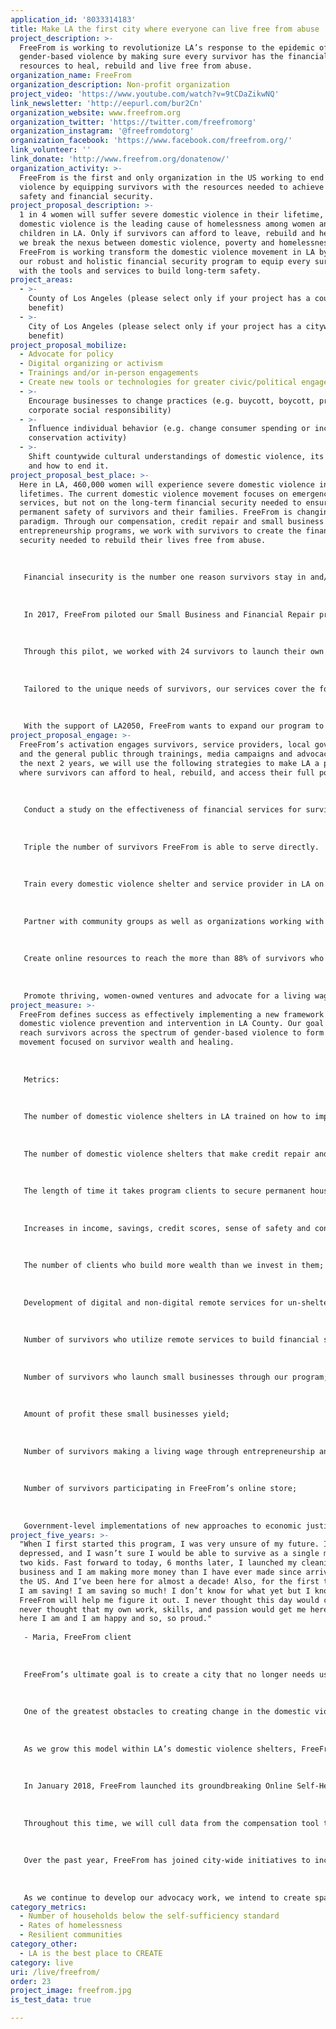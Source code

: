 ```yaml
---
application_id: '8033314183'
title: Make LA the first city where everyone can live free from abuse
project_description: >-
  FreeFrom is working to revolutionize LA’s response to the epidemic of
  gender-based violence by making sure every survivor has the financial
  resources to heal, rebuild and live free from abuse.
organization_name: FreeFrom
organization_description: Non-profit organization
project_video: 'https://www.youtube.com/watch?v=9tCDaZikwNQ'
link_newsletter: 'http://eepurl.com/bur2Cn'
organization_website: www.freefrom.org
organization_twitter: 'https://twitter.com/freefromorg'
organization_instagram: '@freefromdotorg'
organization_facebook: 'https://www.facebook.com/freefrom.org/'
link_volunteer: ''
link_donate: 'http://www.freefrom.org/donatenow/'
organization_activity: >-
  FreeFrom is the first and only organization in the US working to end domestic
  violence by equipping survivors with the resources needed to achieve long-term
  safety and financial security.
project_proposal_description: >-
  1 in 4 women will suffer severe domestic violence in their lifetime, and
  domestic violence is the leading cause of homelessness among women and
  children in LA. Only if survivors can afford to leave, rebuild and heal, can
  we break the nexus between domestic violence, poverty and homelessness.
  FreeFrom is working transform the domestic violence movement in LA by scaling
  our robust and holistic financial security program to equip every survivor
  with the tools and services to build long-term safety.
project_areas:
  - >-
    County of Los Angeles (please select only if your project has a countywide
    benefit)
  - >-
    City of Los Angeles (please select only if your project has a citywide
    benefit)
project_proposal_mobilize:
  - Advocate for policy
  - Digital organizing or activism
  - Trainings and/or in-person engagements
  - Create new tools or technologies for greater civic/political engagement
  - >-
    Encourage businesses to change practices (e.g. buycott, boycott, promote
    corporate social responsibility)
  - >-
    Influence individual behavior (e.g. change consumer spending or increase
    conservation activity)
  - >-
    Shift countywide cultural understandings of domestic violence, its impact
    and how to end it.
project_proposal_best_place: >-
  Here in LA, 460,000 women will experience severe domestic violence in their
  lifetimes. The current domestic violence movement focuses on emergency
  services, but not on the long-term financial security needed to ensure
  permanent safety of survivors and their families. FreeFrom is changing this
  paradigm. Through our compensation, credit repair and small business
  entrepreneurship programs, we work with survivors to create the financial
  security needed to rebuild their lives free from abuse. 
   
   
   
   Financial insecurity is the number one reason survivors stay in and/or return to abusive relationships. Survivors who leave often do so without the financial means to rebuild their lives (e.g., securing housing, childcare, transportation, etc.), making domestic violence the leading cause of homelessness among women and children nationwide. The 2017 Point in Time Homeless Count found that 50% of homeless women in LA have experienced domestic violence, and the number of homeless individuals with histories of domestic abuse has more than doubled since 2016. If we are to end domestic violence in LA, we must help survivors rebuild financially. Only then can we achieve long-term change.
   
   
   
   In 2017, FreeFrom piloted our Small Business and Financial Repair program through partnerships with more than a dozen domestic violence organizations in Los Angeles as well as the Mayor’s Fund for Los Angeles and the Housing and Community Investment Department of Los Angeles. 
   
   
   
   Through this pilot, we worked with 24 survivors to launch their own small businesses. Of those businesses, 100% yielded a profit within their first month of sales. Ten months later, not one of our clients has returned to the abuse. Instead, they are securing safe housing, building their credit, investing in healing services for themselves and their children and saving for their futures. Ventures started by our clients include seamstress services, catering, jewelry design, cleaning services, hair styling, and handcrafted bath and body products, among others. 
   
   
   
   Tailored to the unique needs of survivors, our services cover the following topics: protecting, repairing and building credit; entrepreneurship as a source of income; business planning; finance and accounting; sales and marketing training; logo design and branding; mentorship; counseling; childcare and self-care; confidence-building and access to seed funding. 
   
   
   
   With the support of LA2050, FreeFrom wants to expand our program to serve survivors in every domestic violence shelter in LA County and build a city in which shelters are not the only solution but rather a stepping stone to safe lives centered around abundance, community and healing. This the Los Angeles we could be. This is a Los Angeles that everyone can live in.
project_proposal_engage: >-
  FreeFrom’s activation engages survivors, service providers, local government
  and the general public through trainings, media campaigns and advocacy. Over
  the next 2 years, we will use the following strategies to make LA a place
  where survivors can afford to heal, rebuild, and access their full potential:
   
   
   
   Conduct a study on the effectiveness of financial services for survivors in reducing rates of abuse and length of shelter stays, making LA a pioneer in the work to end the nexus between poverty, abuse and homelessness. 
   
   
   
   Triple the number of survivors FreeFrom is able to serve directly. 
   
   
   
   Train every domestic violence shelter and service provider in LA on financial repair for survivors, making economic justice a key factor of the work done to end domestic violence.
   
   
   
   Partner with community groups as well as organizations working with LGBTQ, formerly incarcerated, and trafficking survivors to make sure we are reaching individuals who are not accessing traditional domestic violence services. 
   
   
   
   Create online resources to reach the more than 88% of survivors who do not have access to the shelter system in LA. 
   
   
   
   Promote thriving, women-owned ventures and advocate for a living wage for survivors of domestic violence. In April 2018, FreeFrom is launching a social enterprise in Los Angeles that will exclusively sell products handmade by survivors as well as employ survivors to run operations for a living wage of $20 / hour. The goal of this venture is to foster survivor wealth.
project_measure: >-
  FreeFrom defines success as effectively implementing a new framework for
  domestic violence prevention and intervention in LA County. Our goal is to
  reach survivors across the spectrum of gender-based violence to form a new
  movement focused on survivor wealth and healing. 
   
   
   
   Metrics:
   
   
   
   The number of domestic violence shelters in LA trained on how to implement our economic justice model in their work with clients;
   
   
   
   The number of domestic violence shelters that make credit repair and income building a key part of their work;
   
   
   
   The length of time it takes program clients to secure permanent housing;
   
   
   
   Increases in income, savings, credit scores, sense of safety and confidence among program clients;
   
   
   
   The number of clients who build more wealth than we invest in them;
   
   
   
   Development of digital and non-digital remote services for un-sheltered survivors (e.g., interactive web-based resources, phone consultations)(See FreeFrom’s online self-help compensation tool for an example - https://compensation-quiz.freefrom.org/);
   
   
   
   Number of survivors who utilize remote services to build financial security;
   
   
   
   Number of survivors who launch small businesses through our program;
   
   
   
   Amount of profit these small businesses yield;
   
   
   
   Number of survivors making a living wage through entrepreneurship and/or other employment;
   
   
   
   Number of survivors participating in FreeFrom’s online store;
   
   
   
   Government-level implementations of new approaches to economic justice for survivors.
project_five_years: >-
  "When I first started this program, I was very unsure of my future. I was
  depressed, and I wasn’t sure I would be able to survive as a single mom with
  two kids. Fast forward to today, 6 months later, I launched my cleaning
  business and I am making more money than I have ever made since arriving in
  the US. And I’ve been here for almost a decade! Also, for the first time ever,
  I am saving! I am saving so much! I don’t know for what yet but I know
  FreeFrom will help me figure it out. I never thought this day would come and I
  never thought that my own work, skills, and passion would get me here. But
  here I am and I am happy and so, so proud."
   
   - Maria, FreeFrom client
   
   
   
   FreeFrom’s ultimate goal is to create a city that no longer needs us. We envision a Los Angeles where every survivor has the financial freedom to choose safety. An LA where every survivor has access to services that are stepping stones to financial independence. Where every survivor can afford to heal and access their full creative potential, and no one has to choose between staying in an abusive situation and homelessness.
   
   
   
   One of the greatest obstacles to creating change in the domestic violence movement is a lack of up-to-date, accurate data on domestic violence, its impact and the efficacy of current approaches to solving the issue. As we expand our program to serve survivors in all of Los Angeles, we are creating a study that will track the differences in outcomes for survivors who participate in our programs those that do not. Through this study, we aim to bolster support for our financial services and economic justice, increasing the availability of these services to survivors and reducing the time that survivors stay in shelter before securing permanent housing and employment. 
   
   
   
   As we grow this model within LA’s domestic violence shelters, FreeFrom will also create robust remote services in the form of applications and web-based resources for survivors who do not have access to the shelter system or other domestic violence-related services. Within the next 5 years, we aim to complete our work in Los Angeles, and expand our program to cities and states throughout the US.
   
   
   
   In January 2018, FreeFrom launched its groundbreaking Online Self-Help Compensation Tool that survivors throughout California can access on our website to learn how to pursue compensation for the abuse they have suffered. Once users answer a few questions regarding their experience and the forms of compensation they are seeking, the tool generates detailed information on the user’s options for compensation and how to pursue those options within their jurisdiction. Within 48 hours of launching the tool, 25,000 individuals logged on to learn their options for compensation. Within two months, 60,000 individuals accessed the tool. We aim to make the tool available to survivors in all 50 states within the next 3 years. 
   
   
   
   Throughout this time, we will cull data from the compensation tool to create a state-by-state advocacy agenda that speaks directly to survivors’ greatest needs and priorities when seeking justice. Our current advocacy priorities include working with credit card companies to create an easier process for survivors to claim abuse-related identity fraud, and ensuring disability insurance for survivors who are forced to leave work as a result of the abuse. 
   
   
   
   Over the past year, FreeFrom has joined city-wide initiatives to increase the rights of low to middle-income entrepreneurs, women and survivors. We have partnered with the LA Street Vendors Coalition and Public Counsel for the City of LA to legalize street vending in order to increase the rights of women entrepreneurs who rely on their businesses as their primary source of income, and the Home Cooks Initiative to increase food vendors’ ability to make their products without the cost of a commercial kitchen. In 2018, we also became a community partner for the United State of Women in Los Angeles. As we expand we will continue partnering with other organizations working in the fields of homelessness, gender justice and LGBTQ+ rights, economic justice and legal aid reform to address domestic violence as an intersectional issue that impacts people from various backgrounds.
   
   
   
   As we continue to develop our advocacy work, we intend to create spaces for organizing work for the clients in our programs, as they continue building their businesses, their financial stability and a sense of well-being for themselves and their children. It is our goal to redirect the current movement to ultimately be led and shaped by survivors and their voices.
category_metrics:
  - Number of households below the self-sufficiency standard
  - Rates of homelessness
  - Resilient communities
category_other:
  - LA is the best place to CREATE
category: live
uri: /live/freefrom/
order: 23
project_image: freefrom.jpg
is_test_data: true

---
```

